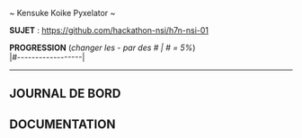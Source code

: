 ~ Kensuke Koike Pyxelator ~

**SUJET** : https://github.com/hackathon-nsi/h7n-nsi-01

**PROGRESSION** (*changer les - par des # | # = 5%*)<br />
|#------------------|

<hr />
<!-- ne pas effacer les lignes ci-dessus et mettre à jour la progression régulièrement -->

## JOURNAL DE BORD


## DOCUMENTATION
